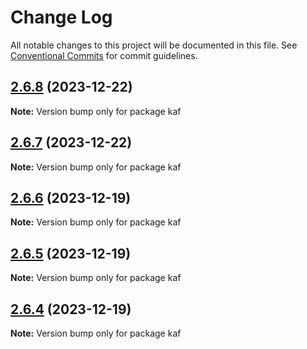 # Change Log

All notable changes to this project will be documented in this file.
See [Conventional Commits](https://conventionalcommits.org) for commit guidelines.

## [2.6.8](https://github.com/Graceji/kaf/compare/v2.6.7...v2.6.8) (2023-12-22)

**Note:** Version bump only for package kaf

## [2.6.7](https://github.com/Graceji/kaf/compare/v2.6.6...v2.6.7) (2023-12-22)

**Note:** Version bump only for package kaf

## [2.6.6](https://github.com/Graceji/kaf/compare/v2.6.5...v2.6.6) (2023-12-19)

**Note:** Version bump only for package kaf

## [2.6.5](https://github.com/Graceji/kaf/compare/v2.6.4...v2.6.5) (2023-12-19)

**Note:** Version bump only for package kaf

## [2.6.4](https://github.com/Graceji/kaf/compare/v2.6.3...v2.6.4) (2023-12-19)

**Note:** Version bump only for package kaf
